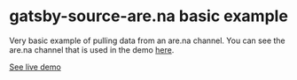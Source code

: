 # gatsby-source-are.na basic example

Very basic example of pulling data from an are.na channel. You can see the are.na channel that is used in the demo [here](https://www.are.na/jordan-overbye/gatsby-source-are-na-test).

[See live demo]([https://gatsby-source-arena-basic-example.netlify.com/])
